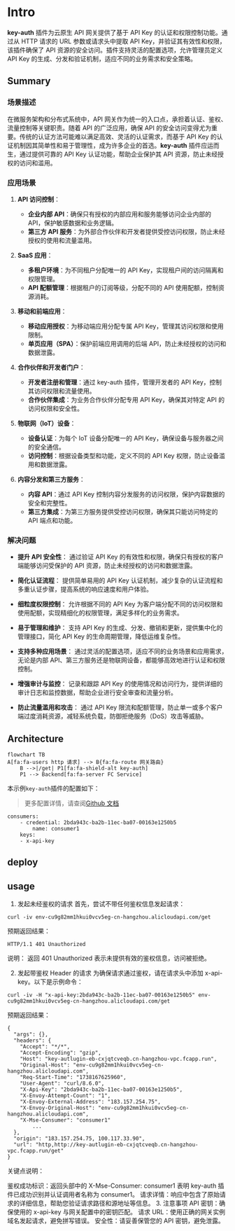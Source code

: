 # Intro

**key-auth** 插件为云原生 API 网关提供了基于 API Key 的认证和权限控制功能。通过从 HTTP 请求的 URL 参数或请求头中提取 API Key，并验证其有效性和权限，该插件确保了 API 资源的安全访问。插件支持灵活的配置选项，允许管理员定义 API Key 的生成、分发和验证机制，适应不同的业务需求和安全策略。

## Summary

### 场景描述

在微服务架构和分布式系统中，API 网关作为统一的入口点，承担着认证、鉴权、流量控制等关键职责。随着 API 的广泛应用，确保 API 的安全访问变得尤为重要。传统的认证方法可能难以满足高效、灵活的认证需求，而基于 API Key 的认证机制因其简单性和易于管理性，成为许多企业的首选。**key-auth** 插件应运而生，通过提供可靠的 API Key 认证功能，帮助企业保护其 API 资源，防止未经授权的访问和滥用。

### 应用场景

1. **API 访问控制**：

   - **企业内部 API**：确保只有授权的内部应用和服务能够访问企业内部的 API，保护敏感数据和业务逻辑。
   - **第三方 API 服务**：为外部合作伙伴和开发者提供受控访问权限，防止未经授权的使用和流量滥用。

2. **SaaS 应用**：

   - **多租户环境**：为不同租户分配唯一的 API Key，实现租户间的访问隔离和权限管理。
   - **API 配额管理**：根据租户的订阅等级，分配不同的 API 使用配额，控制资源消耗。

3. **移动和前端应用**：

   - **移动应用授权**：为移动端应用分配专属 API Key，管理其访问权限和使用限制。
   - **单页应用（SPA）**：保护前端应用调用的后端 API，防止未经授权的访问和数据泄露。

4. **合作伙伴和开发者门户**：

   - **开发者注册和管理**：通过 key-auth 插件，管理开发者的 API Key，控制其访问权限和流量使用。
   - **合作伙伴集成**：为业务合作伙伴分配专用 API Key，确保其对特定 API 的访问权限和安全性。

5. **物联网（IoT）设备**：

   - **设备认证**：为每个 IoT 设备分配唯一的 API Key，确保设备与服务器之间的安全通信。
   - **访问控制**：根据设备类型和功能，定义不同的 API Key 权限，防止设备滥用和数据泄露。

6. **内容分发和第三方服务**：
   - **内容 API**：通过 API Key 控制内容分发服务的访问权限，保护内容数据的安全和完整性。
   - **第三方集成**：为第三方服务提供受控访问权限，确保其只能访问特定的 API 端点和功能。

### 解决问题

- **提升 API 安全性**：
  通过验证 API Key 的有效性和权限，确保只有授权的客户端能够访问受保护的 API 资源，防止未经授权的访问和数据泄露。

- **简化认证流程**：
  提供简单易用的 API Key 认证机制，减少复杂的认证流程和多重认证步骤，提高系统的响应速度和用户体验。

- **细粒度权限控制**：
  允许根据不同的 API Key 为客户端分配不同的访问权限和使用配额，实现精细化的权限管理，满足多样化的业务需求。

- **易于管理和维护**：
  支持 API Key 的生成、分发、撤销和更新，提供集中化的管理接口，简化 API Key 的生命周期管理，降低运维复杂性。

- **支持多种应用场景**：
  通过灵活的配置选项，适应不同的业务场景和应用需求，无论是内部 API、第三方服务还是物联网设备，都能够高效地进行认证和权限控制。

- **增强审计与监控**：
  记录和跟踪 API Key 的使用情况和访问行为，提供详细的审计日志和监控数据，帮助企业进行安全审查和流量分析。

- **防止流量滥用和攻击**：
  通过 API Key 限流和配额管理，防止单一或多个客户端过度消耗资源，减轻系统负载，防御拒绝服务（DoS）攻击等威胁。

## Architecture

```mermaid
flowchart TB
A[fa:fa-users http 请求] --> B{fa:fa-route 网关路由}
	B -->|/get| P1[fa:fa-shield-alt key-auth]
	P1 --> Backend[fa:fa-server FC Service]
```

本示例`key-auth`插件的配置如下：

> 更多配置详情，请查阅[Github 文档](https://github.com/alibaba/higress/blob/main/plugins/wasm-go/extensions/key-auth/README.md)

```
consumers:
	- credential: 2bda943c-ba2b-11ec-ba07-00163e1250b5
		name: consumer1
	keys:
	- x-api-key
```

## deploy

## usage

1. 发起未经鉴权的请求
   首先，尝试不带任何鉴权信息发起请求：

```
curl -iv env-cu9g82mm1hkui0vcv5eg-cn-hangzhou.alicloudapi.com/get
```

预期返回结果：

```
HTTP/1.1 401 Unauthorized
```

说明：
返回 401 Unauthorized 表示未提供有效的鉴权信息，访问被拒绝。

2. 发起带鉴权 Header 的请求
   为确保请求通过鉴权，请在请求头中添加 x-api-key。以下是示例命令：

```
curl -iv -H "x-api-key:2bda943c-ba2b-11ec-ba07-00163e1250b5" env-cu9g82mm1hkui0vcv5eg-cn-hangzhou.alicloudapi.com/get
```

预期返回结果：

```
{
  "args": {},
  "headers": {
    "Accept": "*/*",
    "Accept-Encoding": "gzip",
    "Host": "key-autlugin-eb-cxjqtcveqb.cn-hangzhou-vpc.fcapp.run",
    "Original-Host": "env-cu9g82mm1hkui0vcv5eg-cn-hangzhou.alicloudapi.com",
    "Req-Start-Time": "1738167625960",
    "User-Agent": "curl/8.6.0",
    "X-Api-Key": "2bda943c-ba2b-11ec-ba07-00163e1250b5",
    "X-Envoy-Attempt-Count": "1",
    "X-Envoy-External-Address": "183.157.254.75",
    "X-Envoy-Original-Host": "env-cu9g82mm1hkui0vcv5eg-cn-hangzhou.alicloudapi.com",
    "X-Mse-Consumer": "consumer1"
		...
  },
  "origin": "183.157.254.75, 100.117.33.90",
  "url": "http,http://key-autlugin-eb-cxjqtcveqb.cn-hangzhou-vpc.fcapp.run/get"
}
```

关键点说明：

鉴权成功标识：返回头部中的 X-Mse-Consumer: consumer1 表明 key-auth 插件已成功识别并认证调用者名称为 consumer1。
请求详情：响应中包含了原始请求的详细信息，帮助您验证请求路径和源地址等信息。 3. 注意事项
API 密钥：确保使用的 x-api-key 与网关配置中的密钥匹配。
请求 URL：使用正确的网关实例域名发起请求，避免拼写错误。
安全性：请妥善保管您的 API 密钥，避免泄露。
